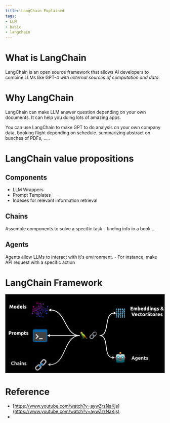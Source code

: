 ```yaml
---
title: LangChain Explained
tags:
- LLM
- basic
- langchain
---
```


# What is LangChain

LangChain is an open source framework that allows AI developers to combine LLMs like GPT-4 *with external sources of computation and data*.

# Why LangChain

LangChain can make LLM answer question depending on your own documents. It can help you doing lots of amazing apps.

You can use LangChain to make GPT to do analysis on your own company data, booking flight depending on schedule. summarizing abstract on bunches of PDFs, .….

# LangChain value propositions

## Components

* LLM Wrappers
* Prompt Templates
* Indexes for relevant information retrieval

## Chains

Assemble components to solve a specific task - finding info in a book...

## Agents

Agents allow LLMs to interact with it's environment. -  For instance, make API request with a specific action

# LangChain Framework

![](Deep_Learning_And_Machine_Learning/LLM/langchain/attachments/Pasted%20image%2020230627154149.png)



# Reference

* [https://www.youtube.com/watch?v=aywZrzNaKjs](https://www.youtube.com/watch?v=aywZrzNaKjs)
* 